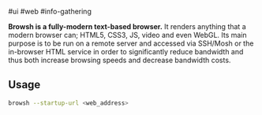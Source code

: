 #ui #web 
#info-gathering 

**Browsh is a fully-modern text-based browser.** It renders anything that a modern browser can; HTML5, CSS3, JS, video and even WebGL. Its main purpose is to be run on a remote server and accessed via SSH/Mosh or the in-browser HTML service in order to significantly reduce bandwidth and thus both increase browsing speeds and decrease bandwidth costs.

## Usage

```bash
browsh --startup-url <web_address>
```